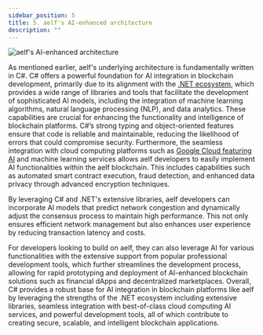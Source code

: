 ```yaml
---
sidebar_position: 5
title: 5. aelf's AI-enhanced architecture
description: ""
---
```

![aelf's AI-enhanced architecture](/img/chapter5.png "aelf's AI-enhanced architecture")

As mentioned earlier, aelf's underlying architecture is fundamentally written in C#. C# offers a powerful foundation for AI integration in blockchain development, primarily due to its alignment with the [.NET ecosystem](https://dotnetfoundation.org/), which provides a wide range of libraries and tools that facilitate the development of sophisticated AI models, including the integration of machine learning algorithms, natural language processing (NLP), and data analytics. These capabilities are crucial for enhancing the functionality and intelligence of blockchain platforms. C#’s strong typing and object-oriented features ensure that code is reliable and maintainable, reducing the likelihood of errors that could compromise security. Furthermore, the seamless integration with cloud computing platforms such as [Google Cloud featuring AI](https://cloud.google.com/solutions/ai?hl=en) and machine learning services allows aelf developers to easily implement AI functionalities within the aelf blockchain. This includes capabilities such as automated smart contract execution, fraud detection, and enhanced data privacy through advanced encryption techniques. 

By leveraging C# and .NET's extensive libraries, aelf developers can incorporate AI models that predict network congestion and dynamically adjust the consensus process to maintain high performance. This not only ensures efficient network management but also enhances user experience by reducing transaction latency and costs.

For developers looking to build on aelf, they can also leverage AI for various functionalities with the extensive support from popular professional development tools, which further streamlines the development process, allowing for rapid prototyping and deployment of AI-enhanced blockchain solutions such as financial dApps and decentralized marketplaces. Overall, C# provides a robust base for AI integration in blockchain platforms like aelf by leveraging the strengths of the .NET ecosystem including extensive libraries, seamless integration with best-of-class cloud computing AI services, and powerful development tools, all of which contribute to creating secure, scalable, and intelligent blockchain applications.
